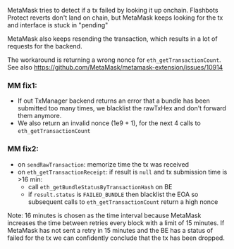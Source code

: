 MetaMask tries to detect if a tx failed by looking it up onchain. Flashbots Protect reverts don't land on chain,
but MetaMask keeps looking for the tx and interface is stuck in "pending"

MetaMask also keeps resending the transaction, which results in a lot of requests for the backend.

The workaround is returning a wrong nonce for `eth_getTransactionCount`. See also
https://github.com/MetaMask/metamask-extension/issues/10914

### MM fix1:

* If out TxManager backend returns an error that a bundle has been submitted too many times, we blacklist the rawTxHex and don't forward them anymore.
* We also return an invalid nonce (1e9 + 1), for the next 4 calls to `eth_getTransactionCount`

### MM fix2:

* on `sendRawTransaction`: memorize time the tx was received
* on `eth_getTransactionReceipt`: if result is `null` and tx submission time is >16 min:
  * call `eth_getBundleStatusByTransactionHash` on BE
  * if `result.status` is `FAILED_BUNDLE` then blacklist the EOA so subsequent calls to `eth_getTransactionCount` return a high nonce

Note: 16 minutes is chosen as the time interval because MetaMask increases the time between retries every block with a limit of 15 minutes. If MetaMask has not sent a retry in 15 minutes and the BE has a status of failed for the tx we can confidently conclude that the tx has been dropped.
